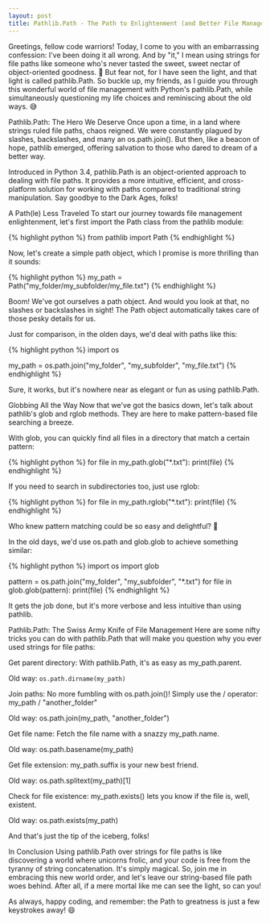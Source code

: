 ```yaml
---
layout: post
title: Pathlib.Path - The Path to Enlightenment (and Better File Management)
---
```

Greetings, fellow code warriors! Today, I come to you with an embarrassing confession: I've been doing it all wrong. And by "it," I mean using strings for file paths like someone who's never tasted the sweet, sweet nectar of object-oriented goodness. 🙈 But fear not, for I have seen the light, and that light is called pathlib.Path. So buckle up, my friends, as I guide you through this wonderful world of file management with Python's pathlib.Path, while simultaneously questioning my life choices and reminiscing about the old ways. 😅

Pathlib.Path: The Hero We Deserve
Once upon a time, in a land where strings ruled file paths, chaos reigned. We were constantly plagued by slashes, backslashes, and many an os.path.join(). But then, like a beacon of hope, pathlib emerged, offering salvation to those who dared to dream of a better way.

Introduced in Python 3.4, pathlib.Path is an object-oriented approach to dealing with file paths. It provides a more intuitive, efficient, and cross-platform solution for working with paths compared to traditional string manipulation. Say goodbye to the Dark Ages, folks!

A Path(le) Less Traveled
To start our journey towards file management enlightenment, let's first import the Path class from the pathlib module:

{% highlight python %}
from pathlib import Path
{% endhighlight %}

Now, let's create a simple path object, which I promise is more thrilling than it sounds:

{% highlight python %}
my_path = Path("my_folder/my_subfolder/my_file.txt")
{% endhighlight %}

Boom! We've got ourselves a path object. And would you look at that, no slashes or backslashes in sight! The Path object automatically takes care of those pesky details for us.

Just for comparison, in the olden days, we'd deal with paths like this:

{% highlight python %}
import os

my_path = os.path.join("my_folder", "my_subfolder", "my_file.txt")
{% endhighlight %}

Sure, it works, but it's nowhere near as elegant or fun as using pathlib.Path.

Globbing All the Way
Now that we've got the basics down, let's talk about pathlib's glob and rglob methods. They are here to make pattern-based file searching a breeze.

With glob, you can quickly find all files in a directory that match a certain pattern:

{% highlight python %}
for file in my_path.glob("*.txt"):
print(file)
{% endhighlight %}

If you need to search in subdirectories too, just use rglob:

{% highlight python %}
for file in my_path.rglob("*.txt"):
print(file)
{% endhighlight %}

Who knew pattern matching could be so easy and delightful? 🤩

In the old days, we'd use os.path and glob.glob to achieve something similar:

{% highlight python %}
import os
import glob

pattern = os.path.join("my_folder", "my_subfolder", "*.txt")
for file in glob.glob(pattern):
print(file)
{% endhighlight %}

It gets the job done, but it's more verbose and less intuitive than using pathlib.

Pathlib.Path: The Swiss Army Knife of File Management
Here are some nifty tricks you can do with pathlib.Path that will make you question why you ever used strings for file paths:

Get parent directory: With pathlib.Path, it's as easy as my_path.parent.

Old way: `os.path.dirname(my_path)`

Join paths: No more fumbling with os.path.join()! Simply use the / operator: my_path / "another_folder"

Old way: os.path.join(my_path, "another_folder")

Get file name: Fetch the file name with a snazzy my_path.name.

Old way: os.path.basename(my_path)

Get file extension: my_path.suffix is your new best friend.

Old way: os.path.splitext(my_path)[1]

Check for file existence: my_path.exists() lets you know if the file is, well, existent.

Old way: os.path.exists(my_path)

And that's just the tip of the iceberg, folks!

In Conclusion
Using pathlib.Path over strings for file paths is like discovering a world where unicorns frolic, and your code is free from the tyranny of string concatenation. It's simply magical. So, join me in embracing this new world order, and let's leave our string-based file path woes behind. After all, if a mere mortal like me can see the light, so can you!

As always, happy coding, and remember: the Path to greatness is just a few keystrokes away! 😄